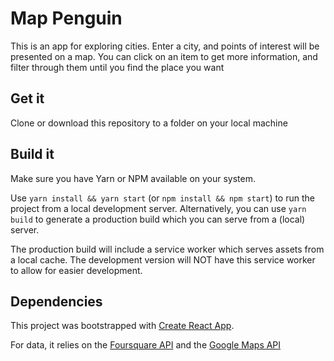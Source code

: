 # Map Penguin
This is an app for exploring cities.
Enter a city, and points of interest will be presented on a map.
You can click on an item to get more information, and filter through them until you find the place you want

## Get it
Clone or download this repository to a folder on your local machine

## Build it
Make sure you have Yarn or NPM available on your system.

Use ``yarn install && yarn start`` (or ``npm install && npm start``) to run the project from a local development server.
Alternatively, you can use ``yarn build`` to generate a production build which you can serve from a (local) server.

The production build will include a service worker which serves assets from a local cache. The development version will NOT have this service worker to allow for easier development.


## Dependencies
This project was bootstrapped with [Create React App](https://github.com/facebookincubator/create-react-app).

For data, it relies on the [Foursquare API](https://developer.foursquare.com/) and the [Google Maps API](https://cloud.google.com/maps-platform/)
